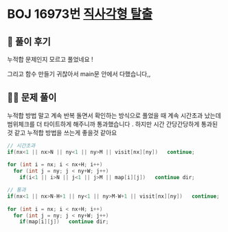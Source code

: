 # BOJ 16973번 [직사각형 탈출](https://www.acmicpc.net/problem/16973)



## 🌈 풀이 후기

누적합 문제인지 모르고 풀었네요 ! 

그리고 함수 만들기 귀찮아서 main문 안에서 다했습니다,,

## 👩‍🏫 문제 풀이

누적합 방법 말고 계속 반복 돌면서 확인하는 방식으로 풀었을 때 계속 시간초과 났는데 범위체크를 더 타이트하게 해주니까 통과했습니다 . 하지만 시간 간당간당하게 통과된 것 같고 누적합 방법을 쓰는게 좋을것 같아요

```java
// 시간초과
if(nx<1 || nx>N || ny<1 || ny>M || visit[nx][ny])	continue;
				
for (int i = nx; i < nx+H; i++)
  for (int j = ny; j < ny+W; j++) 
    if(i<1 || i>N || j<1 || j>M || map[i][j])	continue dir;	
```

```java
// 통과
if(nx<1 || nx>N-H+1 || ny<1 || ny>M-W+1 || visit[nx][ny])	continue;
				
for (int i = nx; i < nx+H; i++)
  for (int j = ny; j < ny+W; j++)
    if(map[i][j])	continue dir;	
```

